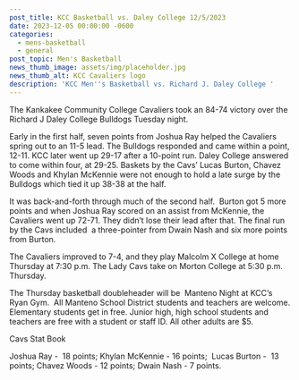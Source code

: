 ```yaml
---
post_title: KCC Basketball vs. Daley College 12/5/2023
date: 2023-12-05 00:00:00 -0600
categories:
  - mens-basketball
  - general
post_topic: Men's Basketball
news_thumb_image: assets/img/placeholder.jpg
news_thumb_alt: KCC Cavaliers logo
description: 'KCC Men''s Basketball vs. Richard J. Daley College '
---
```

The Kankakee Community College Cavaliers took an 84-74 victory over the Richard J Daley College Bulldogs Tuesday night.&nbsp;

Early in the first half, seven points from Joshua Ray helped the Cavaliers spring out to an 11-5 lead. The Bulldogs responded and came within a point, 12-11. KCC later went up 29-17 after a 10-point run. Daley College answered to come within four, at 29-25. Baskets by the Cavs’ Lucas Burton, Chavez Woods and Khylan McKennie were not enough to hold a late surge by the Bulldogs which tied it up 38-38 at the half.

It was back-and-forth through much of the second half.&nbsp; Burton got 5 more points and when Joshua Ray scored on an assist from McKennie, the Cavaliers went up 72-71. They didn’t lose their lead after that. The final run by the Cavs included&nbsp; a three-pointer from Dwain Nash and six more points from Burton.&nbsp;

The Cavaliers improved to 7-4, and they play Malcolm X College at home Thursday at 7:30 p.m. The Lady Cavs take on Morton College at 5:30 p.m. Thursday.

The Thursday basketball doubleheader will be&nbsp; Manteno Night at KCC’s Ryan Gym.&nbsp; All Manteno School District students and teachers are welcome. Elementary students get in free. Junior high, high school students and teachers are free with a student or staff ID. All other adults are $5.

Cavs Stat Book

Joshua Ray -&nbsp; 18 points; Khylan McKennie - 16 points;&nbsp; Lucas Burton -&nbsp; 13 points; Chavez Woods - 12 points; Dwain Nash - 7 points.
